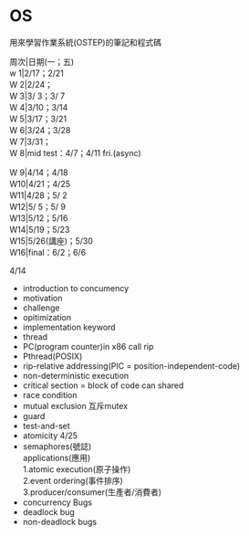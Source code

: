# OS
用來學習作業系統(OSTEP)的筆記和程式碼

周次|日期(一；五)  
w 1|2/17；2/21  
W 2|2/24；  
W 3|3/ 3；3/ 7  
W 4|3/10；3/14  
W 5|3/17；3/21  
W 6|3/24；3/28  
W 7|3/31；  
W 8|mid test：4/7；4/11 fri.(async)  
  
W 9|4/14；4/18  
W10|4/21；4/25  
W11|4/28；5/ 2  
W12|5/ 5；5/ 9  
W13|5/12；5/16  
W14|5/19；5/23  
W15|5/26(講座)；5/30  
W16|final：6/2；6/6  


4/14  
- introduction to concumency
- motivation
- challenge
- opitimization
- implementation
keyword
- thread
- PC(program counter)in x86 call rip
- Pthread(POSIX)
- rip-relative addressing(PIC = position-independent-code)
- non-deterministic execution
- critical section = block of code can shared
- race condition
- mutual exclusion 互斥mutex
- guard
- test-and-set
- atomicity
4/25
- semaphores(號誌)  
  applications(應用)  
  1.atomic execution(原子操作)  
  2.event ordering(事件排序)  
  3.producer/consumer(生產者/消費者)  
- concurrency Bugs
- deadlock bug
- non-deadlock bugs

